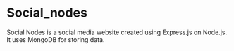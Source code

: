 # Social_nodes

Social Nodes is a social media website created using Express.js on Node.js. It uses MongoDB for storing data.
